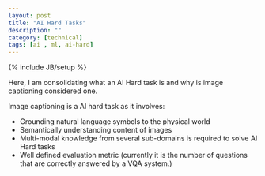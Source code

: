 ```yaml
---
layout: post
title: "AI Hard Tasks"
description: ""
category: [technical]
tags: [ai , ml, ai-hard]
---
```

{% include JB/setup %}

Here, I am consolidating what an AI Hard task is and why is image captioning considered one. 

Image captioning is a AI hard task as it involves: 

+ Grounding natural language symbols to the physical world 
+ Semantically understanding content of images
+ Multi-modal knowledge from several sub-domains is required to solve AI Hard tasks
+ Well defined evaluation metric (currently it is the number of questions that are correctly answered by a VQA system.)
